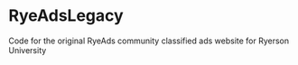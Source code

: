 # RyeAdsLegacy
Code for the original RyeAds community classified ads website for Ryerson University
